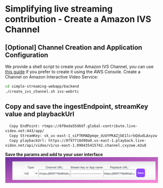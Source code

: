 # Simplifying live streaming contribution - Create a Amazon IVS Channel

## [Optional] Channel Creation and Application Configuration
We provide a shell script to create your Amazon IVS Channel, you can use [this guide](https://docs.aws.amazon.com/ivs/latest/userguide/getting-started.html) if you prefer to create it using the AWS Console.
Create a Channel on Amazon Interactive Video Service:

```sh
cd simple-streaming-webapp/backend
./create_ivs_channel.sh ivs-webrtc
```
## Copy and save the ingestEndpoint, streamKey value and playbackUrl 

```
  Copy EndPoint: rtmps://6f0eda55d6df.global-contribute.live-video.net:443/app/
  Copy StreamKey: sk_us-east-1_siFTKMADpmqe_dzUYPKAZjbE1lcrbQdudLAxyzw
  Copy playbackUrl: https://8f97718d90a0.us-east-1.playback.live-video.net/api/video/v1/us-east-1.098435415742.channel.cxyzwe.m3u8
```

**Save the params and add to your user interface**
<img src="doc/saveivs.png" alt="Application Auth" />




